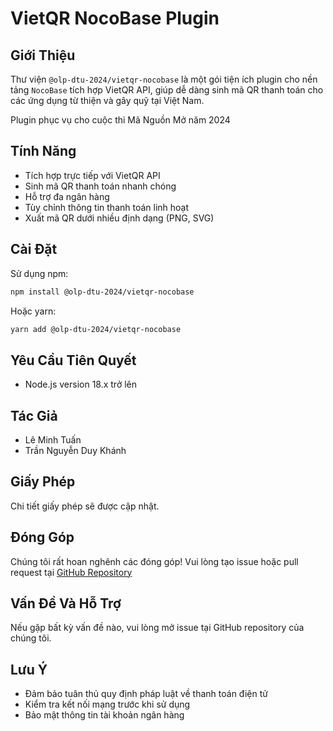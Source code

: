 # VietQR NocoBase Plugin

## Giới Thiệu

Thư viện `@olp-dtu-2024/vietqr-nocobase` là một gói tiện ích plugin cho nền tảng `NocoBase` tích hợp VietQR API, giúp dễ dàng sinh mã QR thanh toán cho các ứng dụng từ thiện và gây quỹ tại Việt Nam.

Plugin phục vụ cho cuộc thi Mã Nguồn Mở năm 2024

## Tính Năng

- Tích hợp trực tiếp với VietQR API
- Sinh mã QR thanh toán nhanh chóng
- Hỗ trợ đa ngân hàng
- Tùy chỉnh thông tin thanh toán linh hoạt
- Xuất mã QR dưới nhiều định dạng (PNG, SVG)

## Cài Đặt

Sử dụng npm:

```bash
npm install @olp-dtu-2024/vietqr-nocobase
```

Hoặc yarn:

```bash
yarn add @olp-dtu-2024/vietqr-nocobase
```

## Yêu Cầu Tiên Quyết

- Node.js version 18.x trở lên

## Tác Giả

- Lê Minh Tuấn
- Trần Nguyễn Duy Khánh


## Giấy Phép

Chi tiết giấy phép sẽ được cập nhật.

## Đóng Góp

Chúng tôi rất hoan nghênh các đóng góp! Vui lòng tạo issue hoặc pull request tại [GitHub Repository](https://github.com/auroraphtgrp01/DTU-GreenHope)

## Vấn Đề Và Hỗ Trợ

Nếu gặp bất kỳ vấn đề nào, vui lòng mở issue tại GitHub repository của chúng tôi.

## Lưu Ý

- Đảm bảo tuân thủ quy định pháp luật về thanh toán điện tử
- Kiểm tra kết nối mạng trước khi sử dụng
- Bảo mật thông tin tài khoản ngân hàng

